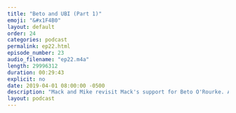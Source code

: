 ```yaml
---
title: "Beto and UBI (Part 1)"
emoji: "&#x1F4B0"
layout: default
order: 24
categories: podcast
permalink: ep22.html
episode_number: 23
audio_filename: "ep22.m4a"
length: 29996312
duration: 00:29:43
explicit: no
date: 2019-04-01 08:00:00 -0500
description: "Mack and Mike revisit Mack's support for Beto O'Rourke. Also, they retread the topic of UBI."
layout: podcast
---
```

